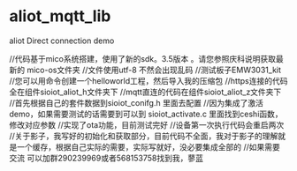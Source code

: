 # aliot_mqtt_lib
aliot Direct connection demo

//代码基于mico系统搭建，使用了新的sdk。3.5版本 。请您参照庆科说明获取最新的   mico-os文件夹
//文件使用utf-8  不然会出现乱码
//测试板子EMW3031_kit
//您可以用命令创建一个helloworld工程，然后导入我的压缩包
//https连接的代码全在组件sioiot_aliot_h文件夹下 
//mqtt直连的代码在组件sioiot_aliot_z文件夹下
//首先根据自己的套件数据到sioiot_conifg.h 里面去配置
//因为集成了激活demo，如果需要测试的话需要到可以到 sioiot_activate.c 里面找到ceshi函数，修改对应参数
//实现了ota功能，目前测试完好
//设备第一次执行代码会重启两次
//关于影子，我写好的初始化和获取部分，目前代码不全面，我对于影子的理解就是一个缓存，根据自己实际的需要，实际写就好，没必要集成全部的
//如果需要交流  可以加群290239969或者568153758找到我，蓼蓝
